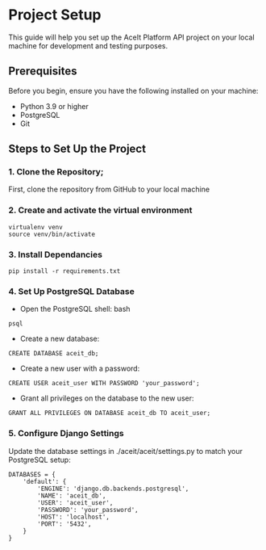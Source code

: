 # Project Setup

This guide will help you set up the AceIt Platform API project on your local machine for development and testing purposes.

## Prerequisites

Before you begin, ensure you have the following installed on your machine:

- Python 3.9 or higher
- PostgreSQL
- Git

## Steps to Set Up the Project

### 1. Clone the Repository;

First, clone the repository from GitHub to your local machine

### 2. Create and activate the virtual environment
```
virtualenv venv
source venv/bin/activate
```

### 3. Install Dependancies
```
pip install -r requirements.txt
```

### 4. Set Up PostgreSQL Database
- Open the PostgreSQL shell:
bash
```
psql
```
- Create a new database:
```
CREATE DATABASE aceit_db;
```

- Create a new user with a password:
```
CREATE USER aceit_user WITH PASSWORD 'your_password';
```

- Grant all privileges on the database to the new user:
```
GRANT ALL PRIVILEGES ON DATABASE aceit_db TO aceit_user;
```
### 5. Configure Django Settings
Update the database settings in ./aceit/aceit/settings.py to match your PostgreSQL setup:
```
DATABASES = {
    'default': {
        'ENGINE': 'django.db.backends.postgresql',
        'NAME': 'aceit_db',
        'USER': 'aceit_user',
        'PASSWORD': 'your_password',
        'HOST': 'localhost',
        'PORT': '5432',
    }
}
```